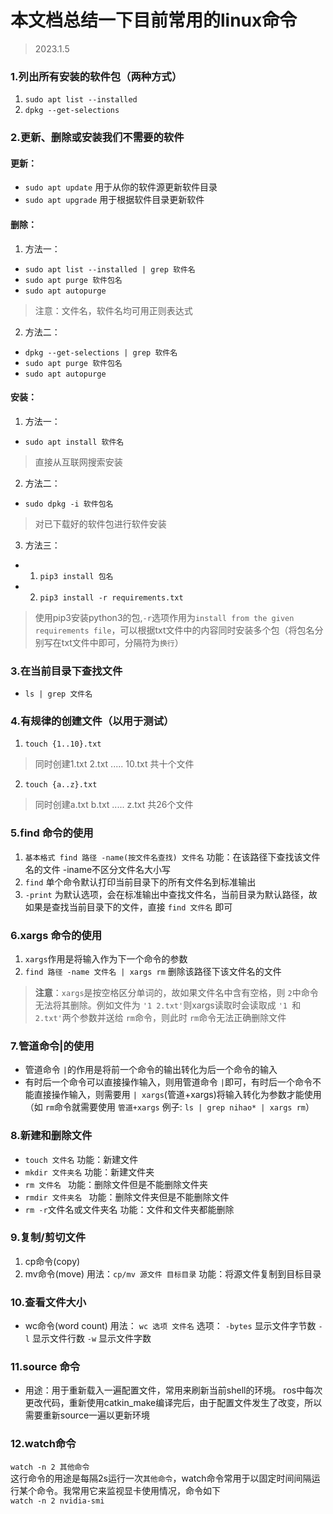 # 本文档总结一下目前常用的linux命令

> 2023.1.5

### 1.列出所有安装的软件包（两种方式）

1. `sudo apt list --installed`
2. `dpkg --get-selections`  

### 2.更新、删除或安装我们不需要的软件

#### 更新：

- `sudo apt update` 用于从你的软件源更新软件目录
- `sudo apt upgrade` 用于根据软件目录更新软件

#### 删除：

1. 方法一：

- `sudo apt list --installed | grep 软件名 `
- `sudo apt purge 软件包名`
- `sudo apt autopurge`

> 注意：文件名，软件名均可用正则表达式

2. 方法二：

- `dpkg --get-selections | grep 软件名`
- `sudo apt purge 软件包名`
- `sudo apt autopurge`

#### 安装：

1. 方法一：

- `sudo apt install 软件名 `

> 直接从互联网搜索安装

2. 方法二：

- `sudo dpkg -i 软件包名`

> 对已下载好的软件包进行软件安装

3. 方法三：
- 1. `pip3 install 包名`
- 2. `pip3 install -r requirements.txt`
> 使用pip3安装python3的包,`-r`选项作用为`install from the given requirements file`，可以根据txt文件中的内容同时安装多个包（将包名分别写在txt文件中即可，分隔符为`换行`）


### 3.在当前目录下查找文件

- `ls | grep 文件名   `

### 4.有规律的创建文件（以用于测试）

1. `touch {1..10}.txt`

> 同时创建1.txt 2.txt ..... 10.txt 共十个文件

2. `touch {a..z}.txt`

> 同时创建a.txt b.txt ..... z.txt 共26个文件

### 5.find 命令的使用

1. `基本格式 find 路径 -name(按文件名查找) 文件名`   功能：在该路径下查找该文件名的文件  -iname不区分文件名大小写
2. `find` 单个命令默认打印当前目录下的所有文件名到标准输出
3. `-print` 为默认选项，会在标准输出中查找文件名，当前目录为默认路径，故如果是查找当前目录下的文件，直接  `find 文件名`   即可

### 6.xargs 命令的使用

1. `xargs`作用是将输入作为下一个命令的参数
2. `find 路径 -name 文件名 | xargs rm`   删除该路径下该文件名的文件

> **注意**：`xargs`是按空格区分单词的，故如果文件名中含有空格，则 `2`中命令无法将其删除。例如文件为 `'1 2.txt'`则xargs读取时会读取成 `'1 `和 `2.txt'`两个参数并送给 `rm`命令，则此时 `rm`命令无法正确删除文件

### 7.管道命令|的使用

- 管道命令 `|`的作用是将前一个命令的输出转化为后一个命令的输入
- 有时后一个命令可以直接操作输入，则用管道命令 `|`即可，有时后一个命令不能直接操作输入，则需要用 `| xargs`(管道+xargs)将输入转化为参数才能使用（如 `rm`命令就需要使用 `管道+xargs` 例子: `ls | grep nihao* | xargs rm`）

### 8.新建和删除文件

- `touch 文件名`    功能：新建文件
- `mkdir 文件夹名`  功能：新建文件夹
- `rm 文件名 `      功能：删除文件但是不能删除文件夹
- `rmdir 文件夹名 ` 功能：删除文件夹但是不能删除文件
- `rm -r`文件名或文件夹名   功能：文件和文件夹都能删除

### 9.复制/剪切文件

1. cp命令(copy)
2. mv命令(move)
   用法：`cp/mv 源文件 目标目录`  功能：将源文件复制到目标目录

### 10.查看文件大小

- wc命令(word count)
  用法： `wc 选项 文件名`
  选项： `-bytes` 显示文件字节数  `-l` 显示文件行数  `-w` 显示文件字数

### 11.source 命令

- 用途：用于重新载入一遍配置文件，常用来刷新当前shell的环境。
  ros中每次更改代码，重新使用catkin_make编译完后，由于配置文件发生了改变，所以需要重新source一遍以更新环境

### 12.watch命令
`watch -n 2 其他命令`  
这行命令的用途是每隔2s运行一次`其他命令`，watch命令常用于以固定时间间隔运行某个命令。我常用它来监视显卡使用情况，命令如下  
`watch -n 2 nvidia-smi`




